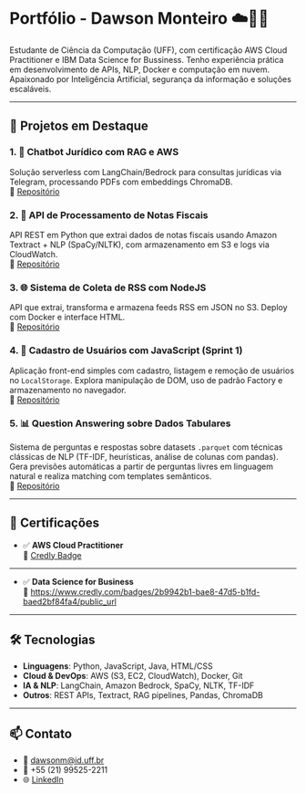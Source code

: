 # Portfólio - Dawson Monteiro ☁️👨‍💻

Estudante de Ciência da Computação (UFF), com certificação AWS Cloud Practitioner e IBM Data Science for Bussiness. Tenho experiência prática em desenvolvimento de APIs, NLP, Docker e computação em nuvem. Apaixonado por Inteligência Artificial, segurança da informação e soluções escaláveis.

---

## 🚀 Projetos em Destaque

### 1. 🧠 Chatbot Jurídico com RAG e AWS
Solução serverless com LangChain/Bedrock para consultas jurídicas via Telegram, processando PDFs com embeddings ChromaDB.  
🔗 [Repositório](https://github.com/Compass-pb-aws-2025-JANEIRO/sprints-7-8-pb-aws-janeiro/tree/grupo-3)

### 2. 🧾 API de Processamento de Notas Fiscais
API REST em Python que extrai dados de notas fiscais usando Amazon Textract + NLP (SpaCy/NLTK), com armazenamento em S3 e logs via CloudWatch.  
🔗 [Repositório](https://github.com/Compass-pb-aws-2025-JANEIRO/sprints-4-5-6-pb-aws-janeiro/tree/grupo-3)

### 3. 🌐 Sistema de Coleta de RSS com NodeJS
API que extrai, transforma e armazena feeds RSS em JSON no S3. Deploy com Docker e interface HTML.  
🔗 [Repositório](https://github.com/Compass-pb-aws-2025-JANEIRO/sprints-2-3-pb-aws-janeiro/tree/grupo-4)

### 4. 🧾 Cadastro de Usuários com JavaScript (Sprint 1)
Aplicação front-end simples com cadastro, listagem e remoção de usuários no `LocalStorage`. Explora manipulação de DOM, uso de padrão Factory e armazenamento no navegador.  
🔗 [Repositório](https://github.com/Compass-pb-aws-2025-JANEIRO/sprint-1-pb-aws-janeiro/tree/dawson-monteiro)

### 5. 📊 Question Answering sobre Dados Tabulares
Sistema de perguntas e respostas sobre datasets `.parquet` com técnicas clássicas de NLP (TF-IDF, heurísticas, análise de colunas com pandas). Gera previsões automáticas a partir de perguntas livres em linguagem natural e realiza matching com templates semânticos.  
🔗 [Repositório](https://github.com/dwsoliv73/question-answering-tabular)

---

## 📜 Certificações

- ✅ **AWS Cloud Practitioner**  
🔗 [Credly Badge](https://www.credly.com/badges/06a16251-6b0d-4d07-8699-061ad119ec14/linked_in_profile)

---

- ✅ **Data Science for Business**  
🔗 https://www.credly.com/badges/2b9942b1-bae8-47d5-b1fd-baed2bf84fa4/public_url

---

## 🛠️ Tecnologias

- **Linguagens**: Python, JavaScript, Java, HTML/CSS  
- **Cloud & DevOps**: AWS (S3, EC2, CloudWatch), Docker, Git  
- **IA & NLP**: LangChain, Amazon Bedrock, SpaCy, NLTK, TF-IDF  
- **Outros**: REST APIs, Textract, RAG pipelines, Pandas, ChromaDB

---

## 📫 Contato

- 📧 dawsonm@id.uff.br  
- 📱 +55 (21) 99525-2211  
- 🌐 [LinkedIn](https://www.linkedin.com/dawson-monteiro/)
